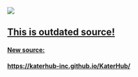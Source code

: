 <div align="left">
  <a href="https://raw.githubusercontent.com/KaterHub-Inc/KaterHub/main/template.lua">  
  <a href="https://discord.gg/gv8TGUxDzU" target="_blank"><img src="https://img.shields.io/discord/1095027366327234685?logo=discord&label=Join%20our%20Discord!&color=ba34eb">  
  <h2>This is outdated source!</h2>
    <h4>New source:</h4>
    <h4>https://katerhub-inc.github.io/KaterHub/</h4>
  </img></a>
</div>
